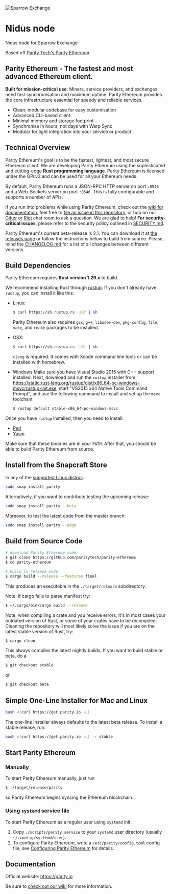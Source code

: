 ![Sparrow Exchange](https://www.sparrowexchange.com/img/logo.png)

# Nidus node

Nidus node for Sparrow Exchange

Based off [Parity Tech's Parity Ethereum](https://github.com/paritytech/parity-ethereum)

## Parity Ethereum - The fastest and most advanced Ethereum client.

**Built for mission-critical use**: Miners, service providers, and exchanges need fast synchronisation and maximum uptime. Parity Ethereum provides the core infrastructure essential for speedy and reliable services.

- Clean, modular codebase for easy customisation
- Advanced CLI-based client
- Minimal memory and storage footprint
- Synchronise in hours, not days with Warp Sync
- Modular for light integration into your service or product

## Technical Overview

Parity Ethereum's goal is to be the fastest, lightest, and most secure Ethereum client. We are developing Parity Ethereum using the sophisticated and cutting-edge **Rust programming language**. Parity Ethereum is licensed under the GPLv3 and can be used for all your Ethereum needs.

By default, Parity Ethereum runs a JSON-RPC HTTP server on port `:8545` and a Web-Sockets server on port `:8546`. This is fully configurable and supports a number of APIs.

If you run into problems while using Parity Ethereum, check out the [wiki for documentation](https://wiki.parity.io/), feel free to [file an issue in this repository](https://github.com/paritytech/parity-ethereum/issues/new), or hop on our [Gitter](https://gitter.im/paritytech/parity) or [Riot](https://riot.im/app/#/group/+parity:matrix.parity.io) chat room to ask a question. We are glad to help! **For security-critical issues**, please refer to the security policy outlined in [SECURITY.md](SECURITY.md).

Parity Ethereum's current beta-release is 2.1. You can download it at [the releases page](https://github.com/paritytech/parity-ethereum/releases) or follow the instructions below to build from source. Please, mind the [CHANGELOG.md](CHANGELOG.md) for a list of all changes between different versions.

## Build Dependencies

Parity Ethereum requires **Rust version 1.29.x** to build.

We recommend installing Rust through [rustup](https://www.rustup.rs/). If you don't already have `rustup`, you can install it like this:

- Linux:
  ```bash
  $ curl https://sh.rustup.rs -sSf | sh
  ```

  Parity Ethereum also requires `gcc`, `g++`, `libudev-dev`, `pkg-config`, `file`, `make`, and `cmake` packages to be installed.

- OSX:
  ```bash
  $ curl https://sh.rustup.rs -sSf | sh
  ```

  `clang` is required. It comes with Xcode command line tools or can be installed with homebrew.

- Windows
  Make sure you have Visual Studio 2015 with C++ support installed. Next, download and run the `rustup` installer from
  https://static.rust-lang.org/rustup/dist/x86_64-pc-windows-msvc/rustup-init.exe, start "VS2015 x64 Native Tools Command Prompt", and use the following command to install and set up the `msvc` toolchain:
  ```bash
  $ rustup default stable-x86_64-pc-windows-msvc
  ```

Once you have `rustup` installed, then you need to install:
* [Perl](https://www.perl.org)
* [Yasm](https://yasm.tortall.net)

Make sure that these binaries are in your `PATH`. After that, you should be able to build Parity Ethereum from source.

## Install from the Snapcraft Store

In any of the [supported Linux distros](https://snapcraft.io/docs/core/install):

```bash
sudo snap install parity
```

Alternatively, if you want to contribute testing the upcoming release:

```bash
sudo snap install parity --beta
```

Moreover, to test the latest code from the master branch:

```bash
sudo snap install parity --edge
```

## Build from Source Code

```bash
# download Parity Ethereum code
$ git clone https://github.com/paritytech/parity-ethereum
$ cd parity-ethereum

# build in release mode
$ cargo build --release --features final
```

This produces an executable in the `./target/release` subdirectory.

Note: if cargo fails to parse manifest try:

```bash
$ ~/.cargo/bin/cargo build --release
```

Note, when compiling a crate and you receive errors, it's in most cases your outdated version of Rust, or some of your crates have to be recompiled. Cleaning the repository will most likely solve the issue if you are on the latest stable version of Rust, try:

```bash
$ cargo clean
```

This always compiles the latest nightly builds. If you want to build stable or beta, do a

```bash
$ git checkout stable
```

or

```bash
$ git checkout beta
```

## Simple One-Line Installer for Mac and Linux

```bash
bash <(curl https://get.parity.io -L)
```

The one-line installer always defaults to the latest beta release. To install a stable release, run:

```bash
bash <(curl https://get.parity.io -L) -r stable
```

## Start Parity Ethereum

### Manually

To start Parity Ethereum manually, just run

```bash
$ ./target/release/parity
```

so Parity Ethereum begins syncing the Ethereum blockchain.

### Using `systemd` service file

To start Parity Ethereum as a regular user using `systemd` init:

1. Copy `./scripts/parity.service` to your
`systemd` user directory (usually `~/.config/systemd/user`).
2. To configure Parity Ethereum, write a `/etc/parity/config.toml` config file, see [Configuring Parity Ethereum](https://paritytech.github.io/wiki/Configuring-Parity) for details.

## Documentation

Official website: https://parity.io

Be sure to [check out our wiki](https://wiki.parity.io) for more information.
